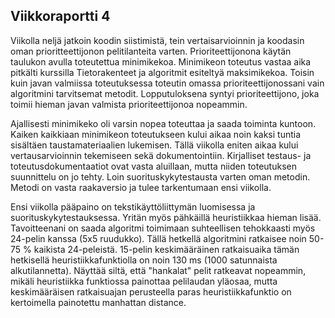 Viikkoraportti 4
-------

Viikolla neljä jatkoin koodin siistimistä, tein vertaisarvioinnin ja koodasin oman prioritteettijonon pelitilanteita varten. Prioriteettijonona käytän taulukon avulla toteutettua minimikekoa. Minimikeon toteutus vastaa aika pitkälti kurssilla Tietorakenteet ja algoritmit esiteltyä maksimikekoa. Toisin kuin javan valmiissa toteutuksessa toteutin omassa prioriteettijonossani vain algoritmini tarvitsemat metodit. Lopputuloksena syntyi prioriteettijono, joka toimii hieman javan valmista prioriteettijonoa nopeammin. 

Ajallisesti minimikeko oli varsin nopea toteuttaa ja saada toiminta kuntoon. Kaiken kaikkiaan minimikeon toteutukseen kului aikaa noin kaksi tuntia sisältäen taustamateriaalien lukemisen. Tällä viikolla eniten aikaa kului vertausarvioinnin tekemiseen sekä dokumentointiin. Kirjalliset testaus- ja toteutusdokumentaatiot ovat vasta aluillaan, mutta niiden toteutuksen suunnittelu on jo tehty. Loin suorituskykytestausta varten oman metodin. Metodi on vasta raakaversio ja tulee tarkentumaan ensi viikolla.

Ensi viikolla pääpaino on tekstikäyttöliittymän luomisessa ja suorituskykytestauksessa. Yritän myös pähkäillä heuristiikkaa hieman lisää. Tavoitteenani on saada algoritmi toimimaan suhteellisen tehokkaasti myös 24-pelin kanssa (5x5 ruudukko). Tällä hetkellä algoritmini ratkaisee noin 50-75 % kaikista 24-peleistä. 15-pelin keskimääräinen ratkaisuaika tämän hetkisellä heuristiikkafunktiolla on noin 130 ms (1000 satunnaista alkutilannetta). Näyttää siltä, että "hankalat" pelit ratkeavat nopeammin, mikäli heuristiikka funktiossa painottaa pelilaudan yläosaa, mutta keskimääräisen ratkaisuajan perusteella paras heuristiikkafunktio on kertoimella painotettu manhattan distance.
